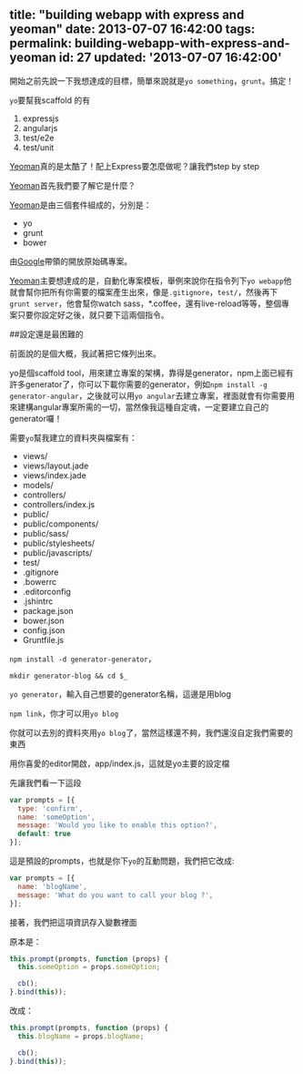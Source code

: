 title: "building webapp with express and yeoman"
date: 2013-07-07 16:42:00
tags:
permalink: building-webapp-with-express-and-yeoman
id: 27
updated: '2013-07-07 16:42:00'
---



[Yeoman]: http://yeoman.io
[Google]: http://www.google.com

開始之前先說一下我想達成的目標，簡單來說就是`yo something`，`grunt`。搞定！

`yo`要幫我scaffold 的有

1. expressjs
2. angularjs
3. test/e2e
4. test/unit

[Yeoman]()真的是太酷了！配上Express要怎麼做呢？讓我們step by step

[Yeoman]()首先我們要了解它是什麼？

[Yeoman]()是由三個套件組成的，分別是：

* yo
* grunt
* bower

由[Google]()帶領的開放原始碼專案。

[Yeoman]()主要想達成的是，自動化專案模板，舉例來說你在指令列下`yo webapp`他就會幫你把所有你需要的檔案產生出來，像是`.gitignore`，`test/`，然後再下`grunt server`，他會幫你watch sass，*.coffee，還有live-reload等等，整個專案只要你設定好之後，就只要下這兩個指令。

##設定還是最困難的

前面說的是個大概，我試著把它條列出來。

yo是個scaffold tool，用來建立專案的架構，靠得是generator，npm上面已經有許多generator了，你可以下載你需要的generator，例如`npm install -g generator-angular`，之後就可以用`yo angular`去建立專案，裡面就會有你需要用來建構angular專案所需的一切，當然像我這種自定魂，一定要建立自己的generator囉！

需要`yo`幫我建立的資料夾與檔案有：

* views/
* views/layout.jade
* views/index.jade
* models/
* controllers/
* controllers/index.js
* public/
* public/components/
* public/sass/
* public/stylesheets/
* public/javascripts/
* test/
* .gitignore
* .bowerrc
* .editorconfig
* .jshintrc
* package.json
* bower.json
* config.json
* Gruntfile.js

`npm install -d generator-generator`，

`mkdir generator-blog && cd $_`

`yo generator`，輸入自己想要的generator名稱，這邊是用blog

`npm link`，你才可以用`yo blog`

你就可以去別的資料夾用`yo blog`了，當然這樣還不夠，我們還沒自定我們需要的東西

用你喜愛的editor開啟，app/index.js，這就是yo主要的設定檔

先讓我們看一下這段

```js
var prompts = [{
  type: 'confirm',
  name: 'someOption',
  message: 'Would you like to enable this option?',
  default: true
}];
```

這是預設的prompts，也就是你下`yo`的互動問題，我們把它改成:

```js
var prompts = [{
  name: 'blogName',
  message: 'What do you want to call your blog ?',
}];
```

接著，我們把這項資訊存入變數裡面

原本是：

```js
this.prompt(prompts, function (props) {
  this.someOption = props.someOption;

  cb();
}.bind(this));
```

改成：

```js
this.prompt(prompts, function (props) {
  this.blogName = props.blogName;

  cb();
}.bind(this));
```
